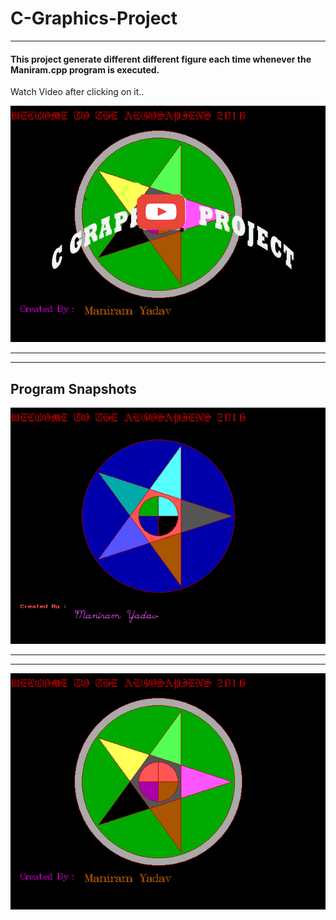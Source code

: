 # C-Graphics-Project

___

#### This project generate different different figure each time whenever the Maniram.cpp program is executed.
Watch Video after clicking on it..

[![Image 1](https://github.com/maniram-yadav/C-Graphics-Project/blob/master/Screenshotcopy1.jpg)](https://www.youtube.com/watch?v=YJnB3MWTujw&list=PLuM8JX9q1eEwlnwjU190co-NmezMCTh0c&index=2)

___
___


## Program Snapshots

![Image 1](https://github.com/maniram-yadav/C-Graphics-Project/blob/master/Screenshot%20(318).png)


___
___

![Image 1](https://github.com/maniram-yadav/C-Graphics-Project/blob/master/Screenshot%20(319).png)


